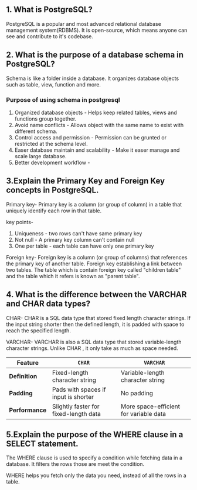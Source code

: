 ## 1. What is PostgreSQL?
PostgreSQL is a popular and most advanced relational database management system(RDBMS). It is open-source, which means anyone can see and contribute to it's codebase.

## 2. What is the purpose of a database schema in PostgreSQL?
Schema is like a folder inside a database. It organizes database objects such as table, view, function and more.

### Purpose of using schema in postgresql
1. Organized database objects - Helps keep related tables, views and functions group together.
2. Avoid name conflicts - Allows object with the same name to exist with different schema. 
3. Control access and permission - Permission can be grunted or restricted at the schema level.
4. Easer database maintain and scalability - Make it easer manage and scale large database.
5. Better development workflow - 

## 3.Explain the Primary Key and Foreign Key concepts in PostgreSQL.
Primary key- Primary key is a column (or group of column) in a table that uniquely identify each row in that table.

key points-
1. Uniqueness - two rows can't have same primary key
2. Not null - A primary key column can't contain null
3. One per table - each table can have only one primary key

Foreign key- Foreign key is a column (or group of columns) that references the primary key of another table. Foreign key establishing a link between two tables. The table which is contain foreign key called "children table" and  the table which it refers is known as "parent table".

## 4. What is the difference between the VARCHAR and CHAR data types?

CHAR- CHAR is a SQL data type that stored fixed length character strings. If the input string shorter then the defined length, it is padded with space to reach the specified length.

VARCHAR- VARCHAR is also a SQL data type that stored variable-length character strings. Unlike CHAR , it only take as much as space needed.


| Feature         | `CHAR`                              | `VARCHAR`                            |
|-----------------|-----------------------------------------|------------------------------------------|
| **Definition**  | Fixed-length character string           | Variable-length character string         |
| **Padding**     | Pads with spaces if input is shorter    | No padding                               |
| **Performance** | Slightly faster for fixed-length data   | More space-efficient for variable data   |

## 5.Explain the purpose of the WHERE clause in a SELECT statement.
The WHERE clause is used to specify a condition while fetching data in a database. It filters the rows those are meet the condition.

WHERE helps you fetch only the data you need, instead of all the rows in a table.